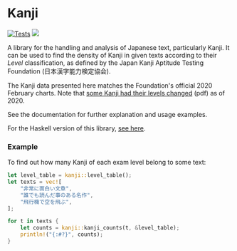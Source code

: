# Kanji

[![Tests](https://github.com/fosskers/rs-kanji/workflows/Tests/badge.svg)](https://github.com/fosskers/rs-kanji/actions)
[![](https://img.shields.io/crates/v/kanji.svg)](https://crates.io/crates/kanji)

A library for the handling and analysis of Japanese text, particularly Kanji. It
can be used to find the density of Kanji in given texts according to their
*Level* classification, as defined by the Japan Kanji Aptitude Testing
Foundation (日本漢字能力検定協会).

The Kanji data presented here matches the Foundation's official 2020 February
charts. Note that [some Kanji had their levels changed][changed] (pdf) as of
2020.

See the documentation for further explanation and usage examples.

For the Haskell version of this library, [see here][haskell].

[changed]: https://www.kanken.or.jp/kanken/topics/data/alterclassofkanji2020.pdf
[haskell]: http://hackage.haskell.org/package/kanji

### Example

To find out how many Kanji of each exam level belong to some text:

```rust
let level_table = kanji::level_table();
let texts = vec![
    "非常に面白い文章",
    "誰でも読んだ事のある名作",
    "飛行機で空を飛ぶ",
];

for t in texts {
    let counts = kanji::kanji_counts(t, &level_table);
    println!("{:#?}", counts);
}
```
